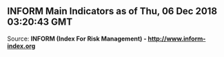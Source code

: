 ## INFORM Main Indicators as of Thu, 06 Dec 2018 03:20:43 GMT

Source: **INFORM (Index For Risk Management) - http://www.inform-index.org**